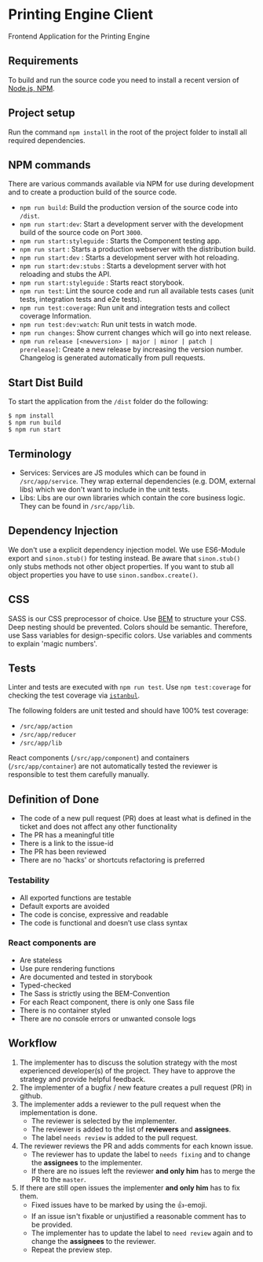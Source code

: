 # Printing Engine Client

Frontend Application for the Printing Engine

## Requirements

To build and run the source code you need to install a recent version of [Node.js, NPM](https://nodejs.org/).

## Project setup

Run the command `npm install` in the root of the project folder to install all required dependencies.

## NPM commands

There are various commands available via NPM for use during development and to create a production build of the source code.

- `npm run build`: Build the production version of the source code into `/dist`.
- `npm run start:dev`: Start a development server with the development build of the source code on Port `3000`.
- `npm run start:styleguide` : Starts the Component testing app.
- `npm run start` : Starts a production webserver with the distribution build.
- `npm run start:dev` : Starts a development server with hot reloading.
- `npm run start:dev:stubs` : Starts a development server with hot reloading and stubs the API.
- `npm run start:styleguide` : Starts react storybook.
- `npm run test`: Lint the source code and run all available tests cases (unit tests, integration tests and e2e tests).
- `npm run test:coverage`: Run unit and integration tests and collect coverage Information.
- `npm run test:dev:watch`: Run unit tests in watch mode.
- `npm run changes`: Show current changes which will go into next release.
- `npm run release [<newversion> | major | minor | patch | prerelease]`: Create a new release by increasing the version number. Changelog is generated automatically from pull requests.

## Start Dist Build

To start the application from the `/dist` folder do the following:

~~~
$ npm install
$ npm run build
$ npm run start
~~~

## Terminology
- Services: Services are JS modules which can be found in `/src/app/service`. They wrap external dependencies (e.g. DOM, external libs) which we don't want to include in the unit tests.
- Libs: Libs are our own libraries which contain the core business logic. They can be found in `/src/app/lib`.

## Dependency Injection
We don't use a explicit dependency injection model. We use ES6-Module export and `sinon.stub()` for testing instead.
Be aware that `sinon.stub()` only stubs methods not other object properties. If you want to stub all object properties you
have to use `sinon.sandbox.create()`.

## CSS
SASS is our CSS preprocessor of choice.
Use [BEM](https://en.bem.info/) to structure your CSS. Deep nesting should be prevented.
Colors should be semantic. Therefore, use Sass variables for design-specific colors.
Use variables and comments to explain 'magic numbers'.

## Tests
Linter and tests are executed with `npm run test`.
Use `npm test:coverage` for checking the test coverage via [`istanbul`](https://github.com/gotwarlost/istanbul).

The following folders are unit tested and should have 100% test coverage:
- `/src/app/action`
- `/src/app/reducer`
- `/src/app/lib`

React components (`/src/app/component`) and containers (`/src/app/container`) are not automatically tested the reviewer is responsible to test them carefully manually.

## Definition of Done

- The code of a new pull request (PR) does at least what is defined in the ticket and does not affect any other functionality
- The PR has a meaningful title
- There is a link to the issue-id
- The PR has been reviewed
- There are no 'hacks' or shortcuts refactoring is preferred

###	Testability
- All exported functions are testable
- Default exports are avoided
- The code is concise, expressive and readable
- The code is functional and doesn’t use class syntax

### React components are
- Are stateless
- Use pure rendering functions
- Are documented and tested in storybook
- Typed-checked
- The Sass is strictly using the BEM-Convention
- For each React component, there is only one Sass file
- There is no container styled
- There are no console errors or unwanted console logs

## Workflow
1. The implementer has to discuss the solution strategy with the most experienced developer(s) of the project. They have to approve the strategy and provide helpful feedback.  
1. The implementer of a bugfix / new feature creates a pull request (PR) in github.
1. The implementer adds a reviewer to the pull request when the implementation is done.
   - The reviewer is selected by the implementer.
   - The reviewer is added to the list of **reviewers** and **assignees**.
   - The label `needs review` is added to the pull request.
1. The reviewer reviews the PR and adds comments for each known issue.
   - The reviewer has to update the label to `needs fixing` and to change the **assignees** to the implementer.
   - If there are no issues left the reviewer **and only him** has to merge the PR to the `master`.
1. If there are still open issues the implementer **and only him** has to fix them.
   - Fixed issues have to be marked by using the :+1:-emoji.
   - If an issue isn't fixable or unjustified a reasonable comment has to be provided.
   - The implementer has to update the label to `need review` again and to change the **assignees** to the reviewer.
   - Repeat the preview step.
